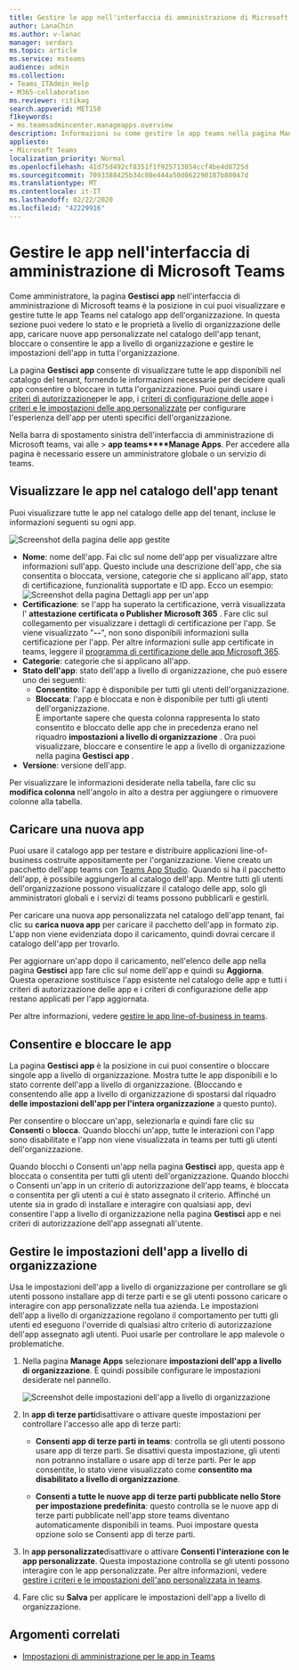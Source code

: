 ```yaml
---
title: Gestire le app nell'interfaccia di amministrazione di Microsoft Teams
author: LanaChin
ms.author: v-lanac
manager: serdars
ms.topic: article
ms.service: msteams
audience: admin
ms.collection:
- Teams_ITAdmin_Help
- M365-collaboration
ms.reviewer: ritikag
search.appverid: MET150
f1keywords:
- ms.teamsadmincenter.manageapps.overview
description: Informazioni su come gestire le app teams nella pagina Manage Apps dell'interfaccia di amministrazione di Microsoft Teams
appliesto:
- Microsoft Teams
localization_priority: Normal
ms.openlocfilehash: 41d75d492cf8351f1f925713054ccf4be4d8725d
ms.sourcegitcommit: 7093388425b34c80e444a50d062290187b80047d
ms.translationtype: MT
ms.contentlocale: it-IT
ms.lasthandoff: 02/22/2020
ms.locfileid: "42229916"
---
```

<a name="manage-your-apps-in-the-microsoft-teams-admin-center"></a>Gestire le app nell'interfaccia di amministrazione di Microsoft Teams
======================================================

Come amministratore, la pagina **Gestisci app** nell'interfaccia di amministrazione di Microsoft teams è la posizione in cui puoi visualizzare e gestire tutte le app Teams nel catalogo app dell'organizzazione. In questa sezione puoi vedere lo stato e le proprietà a livello di organizzazione delle app, caricare nuove app personalizzate nel catalogo dell'app tenant, bloccare o consentire le app a livello di organizzazione e gestire le impostazioni dell'app in tutta l'organizzazione.

La pagina **Gestisci app** consente di visualizzare tutte le app disponibili nel catalogo del tenant, fornendo le informazioni necessarie per decidere quali app consentire o bloccare in tutta l'organizzazione. Puoi quindi usare i [criteri di autorizzazione](teams-app-permission-policies.md)per le app, i [criteri di configurazione delle app](teams-app-setup-policies.md)e i [criteri e le impostazioni delle app personalizzate](teams-custom-app-policies-and-settings.md) per configurare l'esperienza dell'app per utenti specifici dell'organizzazione.

Nella barra di spostamento sinistra dell'interfaccia di amministrazione di Microsoft teams, vai alle >  **app teams****Manage Apps**. Per accedere alla pagina è necessario essere un amministratore globale o un servizio di teams.

## <a name="view-apps-in-your-tenant-app-catalog"></a>Visualizzare le app nel catalogo dell'app tenant

Puoi visualizzare tutte le app nel catalogo delle app del tenant, incluse le informazioni seguenti su ogni app.

![Screenshot della pagina delle app gestite](media/manage-apps.png)

- **Nome**: nome dell'app. Fai clic sul nome dell'app per visualizzare altre informazioni sull'app. Questo include una descrizione dell'app, che sia consentita o bloccata, versione, categorie che si applicano all'app, stato di certificazione, funzionalità supportate e ID app. Ecco un esempio:<br> 
![Screenshot della pagina Dettagli app per un'app](media/manage-apps-app-details.png)
- **Certificazione**: se l'app ha superato la certificazione, verrà visualizzata l' **attestazione** **certificata o Publisher Microsoft 365** . Fare clic sul collegamento per visualizzare i dettagli di certificazione per l'app. Se viene visualizzato "**--**", non sono disponibili informazioni sulla certificazione per l'app. Per altre informazioni sulle app certificate in teams, leggere il [programma di certificazione delle app Microsoft 365](https://docs.microsoft.com/teams-app-certification/all-apps).  
- **Categorie**: categorie che si applicano all'app.
- **Stato dell'app**: stato dell'app a livello di organizzazione, che può essere uno dei seguenti:
    - **Consentito**: l'app è disponibile per tutti gli utenti dell'organizzazione.
    - **Bloccata**: l'app è bloccata e non è disponibile per tutti gli utenti dell'organizzazione.<br>
È importante sapere che questa colonna rappresenta lo stato consentito e bloccato delle app che in precedenza erano nel riquadro **impostazioni a livello di organizzazione** . Ora puoi visualizzare, bloccare e consentire le app a livello di organizzazione nella pagina **Gestisci app** . 
- **Versione**: versione dell'app.

Per visualizzare le informazioni desiderate nella tabella, fare clic su **modifica colonna** nell'angolo in alto a destra per aggiungere o rimuovere colonne alla tabella.

## <a name="upload-a-new-app"></a>Caricare una nuova app

Puoi usare il catalogo app per testare e distribuire applicazioni line-of-business costruite appositamente per l'organizzazione. Viene creato un pacchetto dell'app teams con [Teams App Studio](https://docs.microsoft.com/microsoftteams/platform/get-started/get-started-app-studio). Quando si ha il pacchetto dell'app, è possibile aggiungerlo al catalogo dell'app. Mentre tutti gli utenti dell'organizzazione possono visualizzare il catalogo delle app, solo gli amministratori globali e i servizi di teams possono pubblicarli e gestirli.

Per caricare una nuova app personalizzata nel catalogo dell'app tenant, fai clic su **carica nuova app** per caricare il pacchetto dell'app in formato zip. L'app non viene evidenziata dopo il caricamento, quindi dovrai cercare il catalogo dell'app per trovarlo.

Per aggiornare un'app dopo il caricamento, nell'elenco delle app nella pagina **Gestisci** app fare clic sul nome dell'app e quindi su **Aggiorna**. Questa operazione sostituisce l'app esistente nel catalogo delle app e tutti i criteri di autorizzazione delle app e i criteri di configurazione delle app restano applicati per l'app aggiornata.

Per altre informazioni, vedere [gestire le app line-of-business in teams](manage-your-lob-apps.md).

## <a name="allow-and-block-apps"></a>Consentire e bloccare le app

La pagina **Gestisci app** è la posizione in cui puoi consentire o bloccare singole app a livello di organizzazione. Mostra tutte le app disponibili e lo stato corrente dell'app a livello di organizzazione. (Bloccando e consentendo alle app a livello di organizzazione di spostarsi dal riquadro **delle impostazioni dell'app per l'intera organizzazione** a questo punto).

Per consentire o bloccare un'app, selezionarla e quindi fare clic su **Consenti** o **blocca**. Quando blocchi un'app, tutte le interazioni con l'app sono disabilitate e l'app non viene visualizzata in teams per tutti gli utenti dell'organizzazione.

Quando blocchi o Consenti un'app nella pagina **Gestisci** app, questa app è bloccata o consentita per tutti gli utenti dell'organizzazione.  Quando blocchi o Consenti un'app in un criterio di autorizzazione dell'app teams, è bloccata o consentita per gli utenti a cui è stato assegnato il criterio. Affinché un utente sia in grado di installare e interagire con qualsiasi app, devi consentire l'app a livello di organizzazione nella pagina **Gestisci** app e nei criteri di autorizzazione dell'app assegnati all'utente.

## <a name="manage-org-wide-app-settings"></a>Gestire le impostazioni dell'app a livello di organizzazione

Usa le impostazioni dell'app a livello di organizzazione per controllare se gli utenti possono installare app di terze parti e se gli utenti possono caricare o interagire con app personalizzate nella tua azienda. Le impostazioni dell'app a livello di organizzazione regolano il comportamento per tutti gli utenti ed eseguono l'override di qualsiasi altro criterio di autorizzazione dell'app assegnato agli utenti. Puoi usarle per controllare le app malevole o problematiche.

1. Nella pagina **Manage Apps** selezionare **impostazioni dell'app a livello di organizzazione**. È quindi possibile configurare le impostazioni desiderate nel pannello.

    ![Screenshot delle impostazioni dell'app a livello di organizzazione](media/manage-apps-org-wide-app-settings.png)
    
2. In **app di terze parti**disattivare o attivare queste impostazioni per controllare l'accesso alle app di terze parti:

    - **Consenti app di terze parti in teams**: controlla se gli utenti possono usare app di terze parti. Se disattivi questa impostazione, gli utenti non potranno installare o usare app di terze parti. Per le app consentite, lo stato viene visualizzato come **consentito ma disabilitato a livello di organizzazione**.
    
    - **Consenti a tutte le nuove app di terze parti pubblicate nello Store per impostazione predefinita**: questo controlla se le nuove app di terze parti pubblicate nell'app store teams diventano automaticamente disponibili in teams. Puoi impostare questa opzione solo se Consenti app di terze parti.

3. In **app personalizzate**disattivare o attivare **Consenti l'interazione con le app personalizzate**. Questa impostazione controlla se gli utenti possono interagire con le app personalizzate. Per altre informazioni, vedere [gestire i criteri e le impostazioni dell'app personalizzata in teams](teams-custom-app-policies-and-settings.md).
4. Fare clic su **Salva** per applicare le impostazioni dell'app a livello di organizzazione.

## <a name="related-topics"></a>Argomenti correlati

- [Impostazioni di amministrazione per le app in Teams](admin-settings.md)
